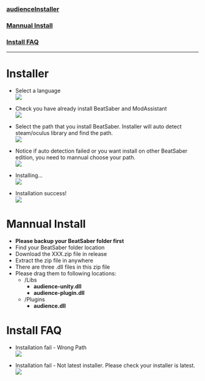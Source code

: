 ### [audienceInstaller](#installer)  
### [Mannual Install](#mannual-install-1)
### [Install FAQ](#install-FAQ-1)
---
# Installer
- Select a language  
![](https://i.imgur.com/pVPUGWq.png)
- Check you have already install BeatSaber and ModAssistant    
![](https://i.imgur.com/KxyQCsn.png)
- Select the path that you install BeatSaber. Installer will auto detect steam/oculus library and find the path.  
![](https://i.imgur.com/hsN25Ss.png)

- Notice if auto detection failed or you want install on other BeatSaber edition, you need to mannual choose your path.  
![](https://i.imgur.com/b2FWNYW.png)

- Installing...  
![](https://i.imgur.com/cONixFk.png)


- Installation success!  
![](https://i.imgur.com/uiR7iVj.png)


# Mannual Install
- **Please backup your BeatSaber folder first** 
- Find your BeatSaber folder location
- Download the XXX.zip file in release
- Extract the zip file in anywhere
- There are three .dll files in this zip file
- Please drag them to following locations:
    - /Libs
        - **audience-unity.dll**
        - **audience-plugin.dll**
    - /Plugins
        - **audience.dll**

# Install FAQ

- Installation fail - Wrong Path  
![](https://i.imgur.com/IIrKaED.png)

- Installation fail - Not latest installer. Please check your installer is latest.  
![](https://i.imgur.com/6DIX4nb.png)  

